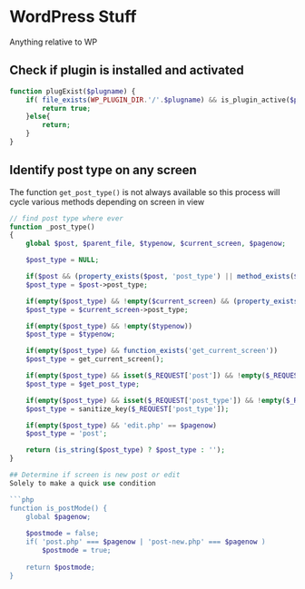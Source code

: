 # WordPress Stuff
Anything relative to WP

## Check if plugin is installed and activated
```php
function plugExist($plugname) {
	if( file_exists(WP_PLUGIN_DIR.'/'.$plugname) && is_plugin_active($plugname.'/'.$plugname.'.php') ) {
		return true;
	}else{
		return;
	}
}
```
## Identify post type on any screen
The function `get_post_type()` is not always available so this process will cycle various methods depending on screen in view

```php
// find post type where ever
function _post_type() 
{
	global $post, $parent_file, $typenow, $current_screen, $pagenow;

	$post_type = NULL;

	if($post && (property_exists($post, 'post_type') || method_exists($post, 'post_type')))
	$post_type = $post->post_type;

	if(empty($post_type) && !empty($current_screen) && (property_exists($current_screen, 'post_type') || method_exists($current_screen, 'post_type')) && !empty($current_screen->post_type))
	$post_type = $current_screen->post_type;

	if(empty($post_type) && !empty($typenow))
	$post_type = $typenow;

	if(empty($post_type) && function_exists('get_current_screen'))
	$post_type = get_current_screen();

	if(empty($post_type) && isset($_REQUEST['post']) && !empty($_REQUEST['post']) && function_exists('get_post_type') && $get_post_type = get_post_type((int)$_REQUEST['post']))
	$post_type = $get_post_type;

	if(empty($post_type) && isset($_REQUEST['post_type']) && !empty($_REQUEST['post_type']))
	$post_type = sanitize_key($_REQUEST['post_type']);

	if(empty($post_type) && 'edit.php' == $pagenow)
	$post_type = 'post';

	return (is_string($post_type) ? $post_type : '');
}

## Determine if screen is new post or edit
Solely to make a quick use condition 

```php
function is_postMode() {
	global $pagenow;
	
	$postmode = false;
	if( 'post.php' === $pagenow | 'post-new.php' === $pagenow )
		$postmode = true;
	
	return $postmode;
}
```
